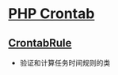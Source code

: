 [PHP Crontab](https://github.com/MS100/Sudoku)
=============================

[CrontabRule](https://github.com/MS100/Crontab/blob/master/CrontabRule.php)
------------
* 验证和计算任务时间规则的类
